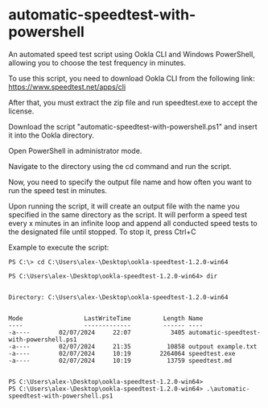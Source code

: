 # automatic-speedtest-with-powershell
An automated speed test script using Ookla CLI and Windows PowerShell, allowing you to choose the test frequency in minutes.

To use this script, you need to download Ookla CLI from the following link: https://www.speedtest.net/apps/cli

After that, you must extract the zip file and run speedtest.exe to accept the license.

Download the script "automatic-speedtest-with-powershell.ps1" and insert it into the Ookla directory.

Open PowerShell in administrator mode.

Navigate to the directory using the cd command and run the script.

Now, you need to specify the output file name and how often you want to run the speed test in minutes.

Upon running the script, it will create an output file with the name you specified in the same directory as the script. It will perform a speed test every x minutes in an infinite loop and append all conducted speed tests to the designated file until stopped. To stop it, press Ctrl+C

Example to execute the script:

    PS C:\> cd C:\Users\alex-\Desktop\ookla-speedtest-1.2.0-win64

    PS C:\Users\alex-\Desktop\ookla-speedtest-1.2.0-win64> dir


    Directory: C:\Users\alex-\Desktop\ookla-speedtest-1.2.0-win64


    Mode                 LastWriteTime         Length Name
    ----                 -------------         ------ ----
    -a----        02/07/2024     22:07           3405 automatic-speedtest-with-powershell.ps1
    -a----        02/07/2024     21:35          10858 outpout example.txt
    -a----        02/07/2024     10:19        2264064 speedtest.exe
    -a----        02/07/2024     10:19          13759 speedtest.md


    PS C:\Users\alex-\Desktop\ookla-speedtest-1.2.0-win64>
    PS C:\Users\alex-\Desktop\ookla-speedtest-1.2.0-win64> .\automatic-speedtest-with-powershell.ps1
